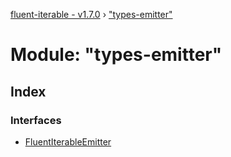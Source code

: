 [fluent-iterable - v1.7.0](../README.md) › ["types-emitter"](_types_emitter_.md)

# Module: "types-emitter"

## Index

### Interfaces

* [FluentIterableEmitter](../interfaces/_types_emitter_.fluentiterableemitter.md)
